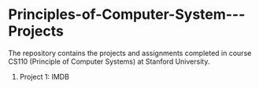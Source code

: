 # Principles-of-Computer-System---Projects
The repository contains the projects and assignments completed in course CS110 (Principle of Computer Systems) at Stanford University.

1. Project 1: IMDB

